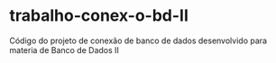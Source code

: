 # trabalho-conex-o-bd-II
Código do projeto de conexão de banco de dados desenvolvido para materia de Banco de Dados II
